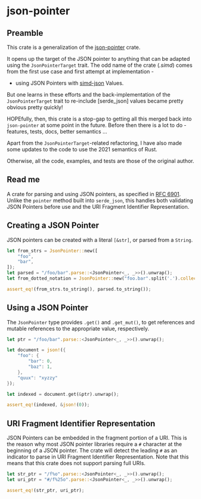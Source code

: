 # json-pointer

## Preamble
This crate is a generalization of the [json-pointer](https://github.com/remexre/json-pointer) crate.

It opens up the target of the JSON pointer to anything that can be adapted using the `JsonPointerTarget`
trait. The odd name of the crate (_.simd_) comes from the first use case and first attempt at implementation -
- using JSON Pointers with [simd-json](https://docs.rs/simd-json/latest/simd_json) Values.

But one learns in these efforts and the back-implementation of the `JsonPointerTarget` trait to re-include 
[serde_json] values became pretty obvious pretty quickly!

HOPEfully, then, this crate is a stop-gap to getting all this merged back into `json-pointer` at some point in
the future. Before then there is a lot to do -features, tests, docs, better semantics ...

Apart from the `JsonPointerTarget`-related refactoring, I have also made some updates to the code to use the 2021 
semantics of Rust.

Otherwise, all the code, examples, and tests are those of the original author.

## Read me
A crate for parsing and using JSON pointers, as specified in [RFC
6901](https://tools.ietf.org/html/rfc6901). Unlike the `pointer` method
built into `serde_json`, this handles both validating JSON Pointers before
use and the URI Fragment Identifier Representation.

## Creating a JSON Pointer

JSON pointers can be created with a literal `[&str]`, or parsed from a `String`.

```rust
let from_strs = JsonPointer::new([
    "foo",
    "bar",
]);
let parsed = "/foo/bar".parse::<JsonPointer<_, _>>().unwrap();
let from_dotted_notation = JsonPointer::new("foo.bar".split('.').collect::<Vec<&str>>());

assert_eq!(from_strs.to_string(), parsed.to_string());
```

## Using a JSON Pointer

The `JsonPointer` type provides `.get()` and `.get_mut()`, to get references
and mutable references to the appropriate value, respectively.

```rust
let ptr = "/foo/bar".parse::<JsonPointer<_, _>>().unwrap();

let document = json!({
    "foo": {
        "bar": 0,
        "baz": 1,
    },
    "quux": "xyzzy"
});

let indexed = document.get(&ptr).unwrap();

assert_eq!(indexed, &json!(0));
```

## URI Fragment Identifier Representation

JSON Pointers can be embedded in the fragment portion of a URI. This is the
reason why most JSON pointer libraries require a `#` character at the beginning
of a JSON pointer. The crate will detect the leading `#` as an indicator to
parse in URI Fragment Identifier Representation. Note that this means that this
crate does not support parsing full URIs.

```rust
let str_ptr = "/f%o".parse::<JsonPointer<_, _>>().unwrap();
let uri_ptr = "#/f%25o".parse::<JsonPointer<_, _>>().unwrap();

assert_eq!(str_ptr, uri_ptr);
```

